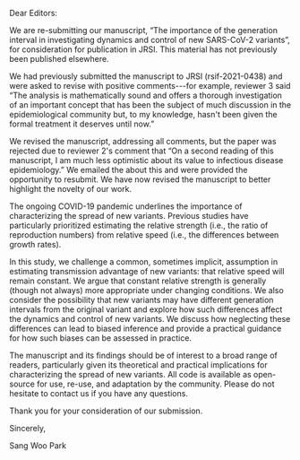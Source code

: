 Dear Editors:

We are re-submitting our manuscript, “The importance of the generation interval in investigating dynamics and control of new SARS-CoV-2 variants”, for consideration for publication in JRSI. This material has not previously been published elsewhere.

We had previously submitted the manuscript to JRSI (rsif-2021-0438) and were asked to revise with positive comments---for example, reviewer 3 said “The analysis is mathematically sound and offers a thorough investigation of an important concept that has been the subject of much discussion in the epidemiological community but, to my knowledge, hasn't been given the formal treatment it deserves until now.” 

We revised the manuscript, addressing all comments,  but the paper was rejected due to reviewer 2's comment that “On a second reading of this manuscript, I am much less optimistic about its value to infectious disease epidemiology.” We emailed the about this and were provided the opportunity to resubmit. We have now revised the manuscript to better highlight the novelty of our work.

The ongoing COVID-19 pandemic underlines the importance of characterizing the spread of new variants. Previous studies have particularly prioritized estimating the relative strength (i.e., the ratio of reproduction numbers) from relative speed (i.e., the differences between growth rates). 

In this study, we challenge a common, sometimes implicit, assumption in estimating transmission advantage of new variants: that relative speed will remain constant.
We argue that constant relative strength is generally (though not always) more appropriate under changing conditions.
We also consider the possibility that new variants may have different generation intervals from the original variant and explore how such differences affect the dynamics and control of new variants. 
We discuss how neglecting these differences can lead to biased inference and provide a practical guidance for how such biases can be assessed in practice.

The manuscript and its findings should be of interest to a broad range of readers, particularly given its theoretical and practical implications for characterizing the spread of new variants. All code is available as open-source for use, re-use, and adaptation by the community. Please do not hesitate to contact us if you have any questions.

Thank you for your consideration of our submission.

Sincerely,

Sang Woo Park
